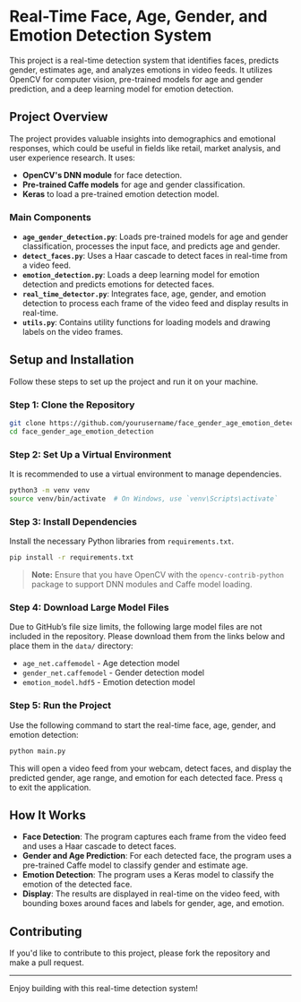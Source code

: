 
# Real-Time Face, Age, Gender, and Emotion Detection System

This project is a real-time detection system that identifies faces, predicts gender, estimates age, and analyzes emotions in video feeds. It utilizes OpenCV for computer vision, pre-trained models for age and gender prediction, and a deep learning model for emotion detection.

## Project Overview

The project provides valuable insights into demographics and emotional responses, which could be useful in fields like retail, market analysis, and user experience research. It uses:
- **OpenCV's DNN module** for face detection.
- **Pre-trained Caffe models** for age and gender classification.
- **Keras** to load a pre-trained emotion detection model.

### Main Components

- **`age_gender_detection.py`**: Loads pre-trained models for age and gender classification, processes the input face, and predicts age and gender.
- **`detect_faces.py`**: Uses a Haar cascade to detect faces in real-time from a video feed.
- **`emotion_detection.py`**: Loads a deep learning model for emotion detection and predicts emotions for detected faces.
- **`real_time_detector.py`**: Integrates face, age, gender, and emotion detection to process each frame of the video feed and display results in real-time.
- **`utils.py`**: Contains utility functions for loading models and drawing labels on the video frames.

## Setup and Installation

Follow these steps to set up the project and run it on your machine.

### Step 1: Clone the Repository

```bash
git clone https://github.com/yourusername/face_gender_age_emotion_detection.git
cd face_gender_age_emotion_detection
```

### Step 2: Set Up a Virtual Environment
It is recommended to use a virtual environment to manage dependencies.

```bash
python3 -m venv venv
source venv/bin/activate  # On Windows, use `venv\Scripts\activate`
```

### Step 3: Install Dependencies
Install the necessary Python libraries from `requirements.txt`.

```bash
pip install -r requirements.txt
```

> **Note:** Ensure that you have OpenCV with the `opencv-contrib-python` package to support DNN modules and Caffe model loading.

### Step 4: Download Large Model Files
Due to GitHub’s file size limits, the following large model files are not included in the repository. Please download them from the links below and place them in the `data/` directory:

- `age_net.caffemodel` - Age detection model
- `gender_net.caffemodel` - Gender detection model
- `emotion_model.hdf5` - Emotion detection model

### Step 5: Run the Project
Use the following command to start the real-time face, age, gender, and emotion detection:

```bash
python main.py
```

This will open a video feed from your webcam, detect faces, and display the predicted gender, age range, and emotion for each detected face. Press `q` to exit the application.

## How It Works

- **Face Detection**: The program captures each frame from the video feed and uses a Haar cascade to detect faces.
- **Gender and Age Prediction**: For each detected face, the program uses a pre-trained Caffe model to classify gender and estimate age.
- **Emotion Detection**: The program uses a Keras model to classify the emotion of the detected face.
- **Display**: The results are displayed in real-time on the video feed, with bounding boxes around faces and labels for gender, age, and emotion.

## Contributing

If you'd like to contribute to this project, please fork the repository and make a pull request.

---

Enjoy building with this real-time detection system!
